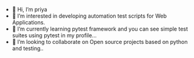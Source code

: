 - 👋 Hi, I’m priya
- 👀 I’m interested in developing automation test scripts for Web Applications.
- 🌱 I’m currently learning pytest framework and you can see simple test suites using pytest in my profile...
- 💞️ I’m looking to collaborate on Open source projects based on python and testing..

<!---
nmpriya-qa/nmpriya-qa is a ✨ special ✨ repository because its `README.md` (this file) appears on your GitHub profile.
You can click the Preview link to take a look at your changes.
--->
